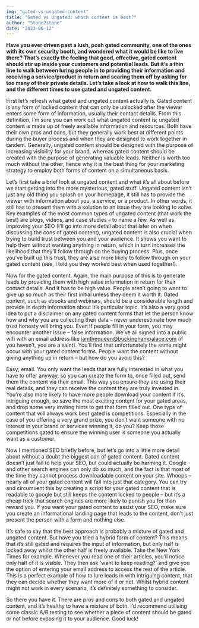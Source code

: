 ```yaml
---
img: "gated-vs-ungated-content"
title: "Gated vs Ungated: which content is best?"
author: "Stone2stone"
date: "2023-06-12"
---
```


**Have you ever driven past a lush, posh gated community, one of the ones with its own security booth, and wondered what it would be like to live there? That’s exactly the feeling that good, effective, gated content should stir up inside your customers and potential leads. But it’s a thin line to walk between luring people in to providing their information and receiving a service/product in return and scaring them off by asking for too many of their private details. Let’s take a look at how to walk this line, and the different times to use gated and ungated content.**

First let’s refresh what gated and ungated content actually is. Gated content is any form of locked content that can only be unlocked after the viewer enters some form of information, usually their contact details. From this definition, I’m sure you can work out what ungated content is; ungated content is made up of freely available information and resources. Both have their own pros and cons, but they generally work best at different points during the buyer process and when they are designed to work together in tandem. Generally, ungated content should be designed with the purpose of increasing visibility for your brand, whereas gated content should be created with the purpose of generating valuable leads. Neither is worth too much without the other, hence why it is the best thing for your marketing strategy to employ both forms of content on a simultaneous basis.

Let’s first take a brief look at ungated content and what it’s all about before we start getting into the more mysterious, gated stuff. Ungated content isn’t just any old thing you splash on your homepage, it still has to provide the viewer with information about you, a service, or a product. In other words, it still has to present them with a solution to an issue they are looking to solve. Key examples of the most common types of ungated content (that work the best) are blogs, videos, and case studies – to name a few. As well as improving your SEO (I’ll go into more detail about that later on when discussing the cons of gated content), ungated content is also crucial when trying to build trust between you and your audience. It shows you want to help them without wanting anything in return, which in turn increases the likelihood that they’ll follow through on the buying process. Plus, once you’ve built up this trust, they are also more likely to follow through on your gated content (see, I told you they worked best when used together!).

Now for the gated content. Again, the main purpose of this is to generate leads by providing them with high value information in return for their contact details. And it has to be high value. People aren’t going to want to give up so much as their first initial unless they deem it worth it. Gated content, such as ebooks and webinars, should be a considerable length and provide in depth information about it’s particular topic. It’s also a very good idea to put a disclaimer on any gated content forms that let the person know how and why you are collecting their data – never underestimate how much trust honesty will bring you. Even if people fill in your form, you may encounter another issue – false information. We’ve all signed into a public wifi with an email address like iamthequeen@buckinghampalace.com (if you haven’t, you are a saint). You’ll find that unfortunately the same might occur with your gated content forms. People want the content without giving anything up in return – but how do you avoid this?

Easy; email. You only want the leads that are fully interested in what you have to offer anyway, so you can create the form to, once filled out, send them the content via their email. This way you ensure they are using their real details, and they can receive the content they are truly invested in. You’re also more likely to have more people download your content if it’s intriguing enough, so save the most exciting content for your gated areas, and drop some very inviting hints to get that form filled out. One type of content that will always work best gated is competitions. Especially in the case of you offering a very grand prize, you don’t want someone with no interest in your brand or services winning it, do you? Keep those competitions gated to ensure the winning user is someone you actually want as a customer.

Now I mentioned SEO briefly before, but let’s go into a little more detail about without a doubt the biggest con of gated content. Gated content doesn’t just fail to help your SEO, but could actually be harming it. Google and other search engines can only do so much, and the fact is that most of the time they cannot process downloadable content on your site. Whoops – nearly all of your gated content will fall into just that category. You can try and circumvent this by creating a script for your gated content that is readable to google but still keeps the content locked to people – but it’s a cheap trick that search engines are more likely to punish you for than reward you. If you want your gated content to assist your SEO, make sure you create an informational landing page that leads to the content, don’t just present the person with a form and nothing else.

It’s safe to say that the best approach is probably a mixture of gated and ungated content. But have you tried a hybrid form of content? This means that it’s still gated and requires the input of information, but only half is locked away whilst the other half is freely available. Take the New York Times for example. Whenever you read one of their articles, you’ll notice only half of it is visible. They then ask ‘want to keep reading?’ and give you the option of entering your email address to access the rest of the article. This is a perfect example of how to lure leads in with intriguing content, that they can decide whether they want more of it or not. Whilst hybrid content might not work in every scenario, it’s definitely something to consider.

So there you have it. There are pros and cons to both gated and ungated content, and it’s healthy to have a mixture of both. I’d recommend utilising some classic A/B testing to see whether a piece of content should be gated or not before exposing it to your audience. Good luck!
